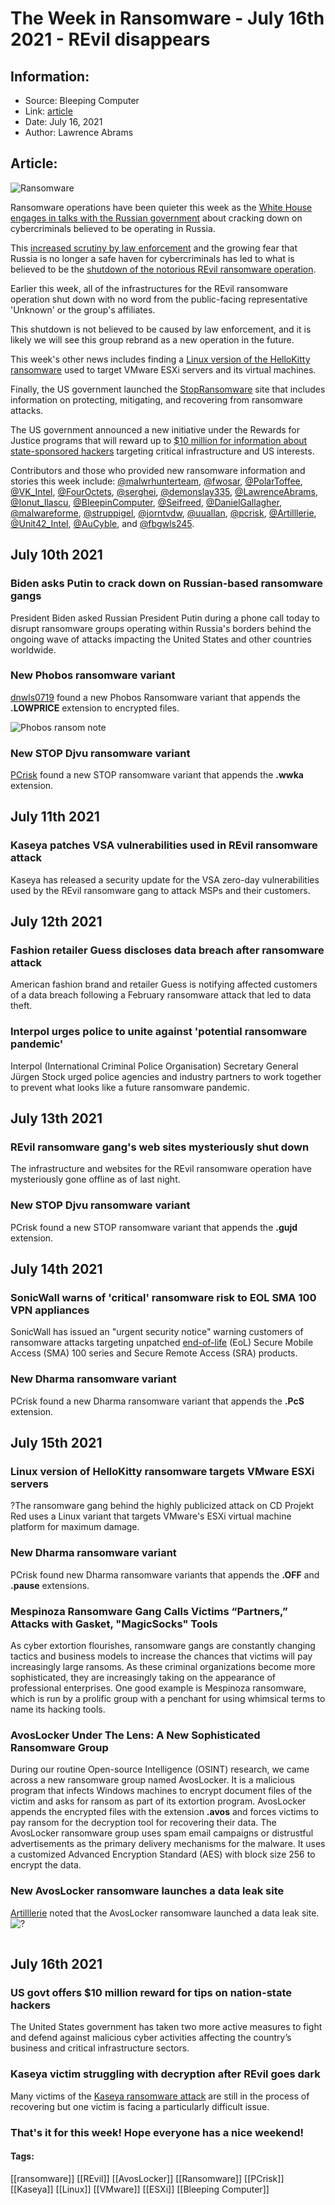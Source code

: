 # The Week in Ransomware - July 16th 2021 - REvil disappears
### 

## Information:
+ Source: Bleeping Computer
+ Link: [article](https://www.bleepingcomputer.com/news/security/the-week-in-ransomware-july-16th-2021-revil-disappears/)
+ Date: July 16, 2021
+ Author: Lawrence Abrams


## Article:
![Ransomware](https://www.bleepstatic.com/content/hl-images/2021/04/30/smoke-hands.jpg)


Ransomware operations have been quieter this week as the [White House engages in talks with the Russian government](https://www.bleepingcomputer.com/news/security/biden-asks-putin-to-crack-down-on-russian-based-ransomware-gangs/) about cracking down on cybercriminals believed to be operating in Russia.


This [increased scrutiny by law enforcement](https://www.bleepingcomputer.com/news/security/interpol-urges-police-to-unite-against-potential-ransomware-pandemic/) and the growing fear that Russia is no longer a safe haven for cybercriminals has led to what is believed to be the [shutdown of the notorious REvil ransomware operation](https://www.bleepingcomputer.com/news/security/revil-ransomware-gangs-web-sites-mysteriously-shut-down/).


Earlier this week, all of the infrastructures for the REvil ransomware operation shut down with no word from the public-facing representative 'Unknown' or the group's affiliates.


This shutdown is not believed to be caused by law enforcement, and it is likely we will see this group rebrand as a new operation in the future.


This week's other news includes finding a [Linux version of the HelloKitty ransomware](https://www.bleepingcomputer.com/news/security/linux-version-of-hellokitty-ransomware-targets-vmware-esxi-servers/) used to target VMware ESXi servers and its virtual machines.


Finally, the US government launched the [StopRansomware](https://www.cisa.gov/stopransomware) site that includes information on protecting, mitigating, and recovering from ransomware attacks.


The US government announced a new initiative under the Rewards for Justice programs that will reward up to [$10 million for information about state-sponsored hackers](https://www.bleepingcomputer.com/news/security/us-govt-offers-10-million-reward-for-tips-on-nation-state-hackers/) targeting critical infrastructure and US interests.


Contributors and those who provided new ransomware information and stories this week include: [@malwrhunterteam](https://twitter.com/malwrhunterteam), [@fwosar](https://twitter.com/fwosar), [@PolarToffee](https://twitter.com/PolarToffee), [@VK\_Intel](https://twitter.com/VK_Intel), [@FourOctets](https://twitter.com/FourOctets), [@serghei](https://twitter.com/serghei), [@demonslay335](https://twitter.com/demonslay335), [@LawrenceAbrams](https://twitter.com/LawrenceAbrams), [@Ionut\_Ilascu](https://twitter.com/Ionut_Ilascu), [@BleepinComputer](https://twitter.com/BleepinComputer), [@Seifreed](https://twitter.com/Seifreed), [@DanielGallagher](https://twitter.com/DanielGallagher), [@malwareforme](https://twitter.com/malwareforme), [@struppigel](https://twitter.com/struppigel), [@jorntvdw](https://twitter.com/jorntvdw), [@uuallan](https://twitter.com/uuallan), [@pcrisk](https://twitter.com/pcrisk), [@Artilllerie](https://twitter.com/Artilllerie), [@Unit42\_Intel](https://twitter.com/Unit42_Intel), [@AuCyble](https://twitter.com/AuCyble), and [@fbgwls245](https://twitter.com/fbgwls245).


July 10th 2021
--------------


### Biden asks Putin to crack down on Russian-based ransomware gangs


President Biden asked Russian President Putin during a phone call today to disrupt ransomware groups operating within Russia's borders behind the ongoing wave of attacks impacting the United States and other countries worldwide.


### New Phobos ransomware variant


[dnwls0719](https://twitter.com/fbgwls245) found a new Phobos Ransomware variant that appends the **.LOWPRICE** extension to encrypted files.


![Phobos ransom note](https://www.bleepstatic.com/images/news/columns/week-in-ransomware/2021/july/16/lowprice.jpg)


### New STOP Djvu ransomware variant


[PCrisk](https://twitter.com/pcrisk) found a new STOP ransomware variant that appends the **.wwka** extension.


July 11th 2021
--------------


### Kaseya patches VSA vulnerabilities used in REvil ransomware attack


Kaseya has released a security update for the VSA zero-day vulnerabilities used by the REvil ransomware gang to attack MSPs and their customers.


July 12th 2021
--------------


### Fashion retailer Guess discloses data breach after ransomware attack


American fashion brand and retailer Guess is notifying affected customers of a data breach following a February ransomware attack that led to data theft.


### Interpol urges police to unite against 'potential ransomware pandemic'


Interpol (International Criminal Police Organisation) Secretary General Jürgen Stock urged police agencies and industry partners to work together to prevent what looks like a future ransomware pandemic.


July 13th 2021
--------------


### REvil ransomware gang's web sites mysteriously shut down


The infrastructure and websites for the REvil ransomware operation have mysteriously gone offline as of last night.


### New STOP Djvu ransomware variant


PCrisk found a new STOP ransomware variant that appends the **.gujd** extension.


July 14th 2021
--------------


### SonicWall warns of 'critical' ransomware risk to EOL SMA 100 VPN appliances


SonicWall has issued an "urgent security notice" warning customers of ransomware attacks targeting unpatched [end-of-life](https://www.sonicwall.com/support/product-lifecycle-tables/sonicwall-secure-mobile-access-100-series/hardware/) (EoL) Secure Mobile Access (SMA) 100 series and Secure Remote Access (SRA) products.


### New Dharma ransomware variant


PCrisk found a new Dharma ransomware variant that appends the **.PcS** extension.


July 15th 2021
--------------


### Linux version of HelloKitty ransomware targets VMware ESXi servers


?The ransomware gang behind the highly publicized attack on CD Projekt Red uses a Linux variant that targets VMware's ESXi virtual machine platform for maximum damage.


### New Dharma ransomware variant


PCrisk found new Dharma ransomware variants that appends the **.OFF** and **.pause** extensions.


### Mespinoza Ransomware Gang Calls Victims “Partners,” Attacks with Gasket, "MagicSocks" Tools


As cyber extortion flourishes, ransomware gangs are constantly changing tactics and business models to increase the chances that victims will pay increasingly large ransoms. As these criminal organizations become more sophisticated, they are increasingly taking on the appearance of professional enterprises. One good example is Mespinoza ransomware, which is run by a prolific group with a penchant for using whimsical terms to name its hacking tools.


### AvosLocker Under The Lens: A New Sophisticated Ransomware Group


During our routine Open-source Intelligence (OSINT) research, we came across a new ransomware group named AvosLocker. It is a malicious program that infects Windows machines to encrypt document files of the victim and asks for ransom as part of its extortion program. AvosLocker appends the encrypted files with the extension **.avos** and forces victims to pay ransom for the decryption tool for recovering their data. The AvosLocker ransomware group uses spam email campaigns or distrustful advertisements as the primary delivery mechanisms for the malware. It uses a customized Advanced Encryption Standard (AES) with block size 256 to encrypt the data.


### New AvosLocker ransomware launches a data leak site


[Artilllerie](https://twitter.com/Artilllerie) noted that the AvosLocker ransomware launched a data leak site.![?](https://abs-0.twimg.com/emoji/v2/svg/2623.svg)


![AvosLocker data leak site](data:image/gif;base64,R0lGODlhAQABAAAAACH5BAEKAAEALAAAAAABAAEAAAICTAEAOw==)


July 16th 2021
--------------


### US govt offers $10 million reward for tips on nation-state hackers


The United States government has taken two more active measures to fight and defend against malicious cyber activities affecting the country’s business and critical infrastructure sectors.


### Kaseya victim struggling with decryption after REvil goes dark


Many victims of the [Kaseya ransomware attack](https://www.zdnet.com/article/kaseya-ransomware-attack-what-we-know-now/) are still in the process of recovering but one victim is facing a particularly difficult issue.


### That's it for this week! Hope everyone has a nice weekend!




#### Tags:
[[ransomware]] [[REvil]] [[AvosLocker]] [[Ransomware]] [[PCrisk]] [[Kaseya]] [[Linux]] [[VMware]] [[ESXi]] [[Bleeping Computer]]
